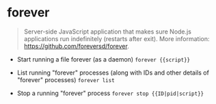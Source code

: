 # forever
> Server-side JavaScript application that makes sure Node.js applications run indefinitely (restarts after exit).
> More information: <https://github.com/foreversd/forever>.

- Start running a file forever (as a daemon)
`forever {{script}}`

- List running "forever" processes (along with IDs and other details of "forever" processes)
`forever list`

- Stop a running "forever" process
`forever stop {{ID|pid|script}}`
